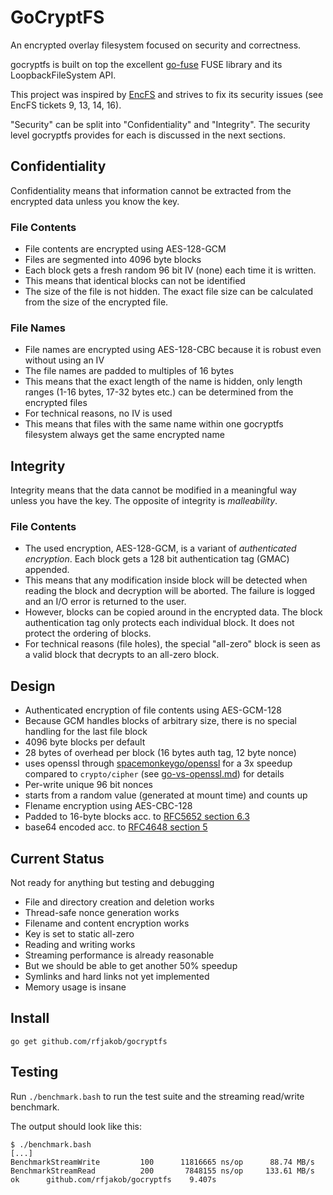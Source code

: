 GoCryptFS
=========
An encrypted overlay filesystem focused on security and correctness.

gocryptfs is built on top the excellent
[go-fuse](https://github.com/hanwen/go-fuse) FUSE library and its
LoopbackFileSystem API.

This project was inspired by [EncFS](https://github.com/vgough/encfs)
and strives to fix its security issues (see EncFS tickets 9, 13, 14, 16).

"Security" can be split into "Confidentiality" and "Integrity". The
security level gocryptfs provides for each is discussed in the next
sections.

Confidentiality
---------------

Confidentiality means that information cannot be extracted from the
encrypted data unless you know the key.

### File Contents

* File contents are encrypted using AES-128-GCM
* Files are segmented into 4096 byte blocks
* Each block gets a fresh random 96 bit IV (none) each time it is written.
 * This means that identical blocks can not be identified
* The size of the file is not hidden. The exact file size can be calculated
  from the size of the encrypted file.

### File Names

* File names are encrypted using AES-128-CBC because it is robust even
  without using an IV
* The file names are padded to multiples of 16 bytes
 * This means that the exact length of the name is hidden, only length
  ranges (1-16 bytes, 17-32 bytes etc.) can be determined from the encrypted
  files
* For technical reasons, no IV is used
 * This means that files with the same name within one gocryptfs filesystem
   always get the same encrypted name

Integrity
---------

Integrity means that the data cannot be modified in a meaningful way
unless you have the key. The opposite of integrity is *malleability*.

### File Contents

* The used encryption, AES-128-GCM, is a variant of
  *authenticated encryption*. Each block gets a 128 bit authentication
  tag (GMAC) appended.
 * This means that any modification inside block will be detected when reading
   the block and decryption will be aborted. The failure is logged and an
   I/O error is returned to the user.
* However, blocks can be copied around in the encrypted data.
  The block authentication tag only protects each individual block. It
  does not protect the ordering of blocks.
* For technical reasons (file holes), the special "all-zero" block is
  seen as a valid block that decrypts to an all-zero block.

Design
------
* Authenticated encryption of file contents using AES-GCM-128
 * Because GCM handles blocks of arbitrary size, there is no special handling for the last file block
 * 4096 byte blocks per default
 * 28 bytes of overhead per block (16 bytes auth tag, 12 byte nonce)
 * uses openssl through [spacemonkeygo/openssl](https://github.com/spacemonkeygo/openssl)
   for a 3x speedup compared to `crypto/cipher` (see [go-vs-openssl.md](https://github.com/rfjakob/gocryptfs/blob/master/openssl_benchmark/go-vs-openssl.md)) for details
* Per-write unique 96 bit nonces
 * starts from a random value (generated at mount time) and counts up
* Flename encryption using AES-CBC-128
 * Padded to 16-byte blocks acc. to [RFC5652 section 6.3](https://tools.ietf.org/html/rfc5652#section-6.3)
 * base64 encoded acc. to [RFC4648 section 5](https://tools.ietf.org/html/rfc4648#section-5)

Current Status
--------------
Not ready for anything but testing and debugging

* File and directory creation and deletion works
* Thread-safe nonce generation works
* Filename and content encryption works
 * Key is set to static all-zero
* Reading and writing works
* Streaming performance is already reasonable
 * But we should be able to get another 50% speedup
* Symlinks and hard links not yet implemented
* Memory usage is insane

Install
-------

	go get github.com/rfjakob/gocryptfs

Testing
-------
Run `./benchmark.bash` to run the test suite and the streaming read/write
benchmark.

The output should look like this:

	$ ./benchmark.bash
	[...]
	BenchmarkStreamWrite	     100	  11816665 ns/op	  88.74 MB/s
	BenchmarkStreamRead 	     200	   7848155 ns/op	 133.61 MB/s
	ok  	github.com/rfjakob/gocryptfs	9.407s

